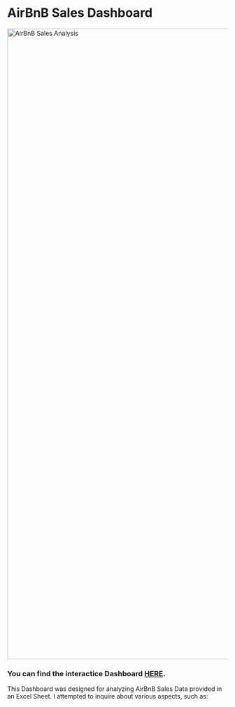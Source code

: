 # AirBnB Sales Dashboard

<img width="1440" alt="AirBnB Sales Analysis" src="https://github.com/Vaiebhav/Data-Visualisation/assets/97014420/418d23a9-f98e-4093-891d-756d3d284cc6">

### **You can find the interactice Dashboard [HERE](https://public.tableau.com/app/profile/vaiebhav.chettri/viz/AirBnbDashboard_16909792722340/Dashboard1?publish=yes).**

This Dashboard was designed for analyzing AirBnB Sales Data provided in an Excel Sheet. I attempted to inquire about various aspects, such as:
